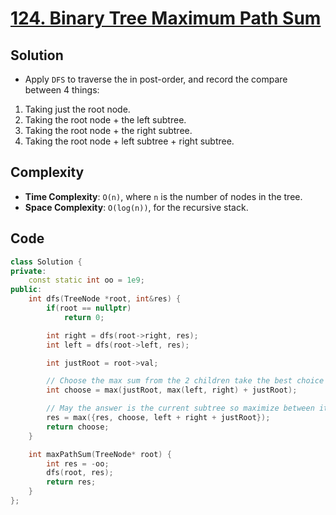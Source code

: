 # [124. Binary Tree Maximum Path Sum](https://leetcode.com/problems/binary-tree-maximum-path-sum/)

## Solution
- Apply `DFS` to traverse the in post-order, and record the compare between 4 things:
<ol>
    <li> Taking just the root node.</li>
    <li> Taking the root node + the left subtree.</li>
    <li> Taking the root node + the right subtree.</li>
    <li> Taking the root node + left subtree + right subtree.</li>
</ol>

## Complexity
- **Time Complexity**: `O(n)`, where `n` is the number of nodes in the tree.
- **Space Complexity**: `O(log(n))`, for the recursive stack.

## Code
```cpp
class Solution {
private:
    const static int oo = 1e9;
public:
    int dfs(TreeNode *root, int&res) {
        if(root == nullptr)
            return 0;

        int right = dfs(root->right, res);
        int left = dfs(root->left, res);

        int justRoot = root->val;

        // Choose the max sum from the 2 children take the best choice to take just the root or the root + one of the children
        int choose = max(justRoot, max(left, right) + justRoot);

        // May the answer is the current subtree so maximize between it and our previous choice
        res = max({res, choose, left + right + justRoot});
        return choose;
    }

    int maxPathSum(TreeNode* root) {
        int res = -oo;
        dfs(root, res);
        return res;
    }
};
```